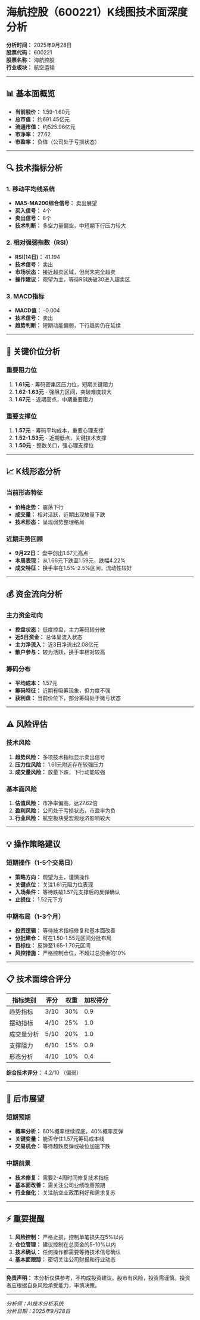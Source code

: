 # 海航控股（600221）K线图技术面深度分析

**分析时间：** 2025年9月28日  
**股票代码：** 600221  
**股票名称：** 海航控股  
**行业板块：** 航空运输

---

## 📊 基本面概览

- **当前股价：** 1.59-1.60元
- **总市值：** 约691.45亿元
- **流通市值：** 约525.96亿元
- **市净率：** 27.62
- **市盈率：** 负值（公司处于亏损状态）

---

## 🔍 技术指标分析

### 1. 移动平均线系统
- **MA5-MA200综合信号：** 卖出展望
- **买入信号：** 4个
- **卖出信号：** 8个
- **技术判断：** 多空力量偏空，中短期下行压力较大

### 2. 相对强弱指数（RSI）
- **RSI(14日)：** 41.194
- **技术信号：** 卖出
- **市场状态：** 接近超卖区域，但尚未完全超卖
- **操作建议：** 观望为主，等待RSI跌破30进入超卖区

### 3. MACD指标
- **MACD值：** -0.004
- **技术信号：** 卖出
- **趋势判断：** 短期动能偏弱，下行趋势仍在延续

---

## 🎯 关键价位分析

### 重要阻力位
1. **1.61元** - 筹码密集区压力位，短期关键阻力
2. **1.62-1.63元** - 强阻力区间，突破难度较大
3. **1.67元** - 近期高点，中期重要阻力

### 重要支撑位
1. **1.57元** - 筹码平均成本，重要心理支撑
2. **1.52-1.53元** - 近期低点，关键技术支撑
3. **1.50元** - 整数关口，强心理支撑位

---

## 📈 K线形态分析

### 当前形态特征
- **价格走势：** 震荡下行
- **成交量：** 相对活跃，近期出现放量下跌
- **技术形态：** 呈现弱势整理格局

### 近期走势回顾
- **9月22日：** 盘中创出1.67元高点
- **本周表现：** 从1.66元下跌至1.59元，跌幅4.22%
- **成交特征：** 换手率在1.5%-2.5%区间，流动性较好

---

## 💰 资金流向分析

### 主力资金动向
- **控盘状态：** 低度控盘，主力筹码较分散
- **近5日资金：** 总体呈流入状态
- **主力净流入：** 近3日净流出2.08亿元
- **散户参与：** 较为活跃，换手率相对较高

### 筹码分布
- **平均成本：** 1.57元
- **筹码特征：** 近期有吸筹现象，但力度不强
- **获利盘：** 当前价位下，部分筹码处于微亏状态

---

## ⚠️ 风险评估

### 技术风险
1. **趋势风险：** 多项技术指标显示卖出信号
2. **压力位风险：** 1.61元附近存在较强压力
3. **成交量风险：** 放量下跌，下行动能较强

### 基本面风险
1. **估值风险：** 市净率偏高，达27.62倍
2. **盈利风险：** 公司处于亏损状态，市盈率为负
3. **行业风险：** 航空板块受宏观经济影响较大

---

## 💡 操作策略建议

### 短期操作（1-5个交易日）
- **策略方向：** 观望为主，谨慎操作
- **关键点位：** 关注1.61元阻力位表现
- **入场条件：** 等待跌破1.57元支撑后的反弹确认
- **止损位：** 1.52元下方

### 中期布局（1-3个月）
- **投资逻辑：** 等待技术指标修复和基本面改善
- **分批建仓：** 可在1.50-1.55元区间分批布局
- **目标位：** 反弹至1.65-1.70元区间
- **风控措施：** 严格控制仓位，不超过总资金的10%

---

## 📋 技术面综合评分

| 指标类别 | 评分 | 权重 | 加权得分 |
|---------|------|------|----------|
| 趋势指标 | 3/10 | 30% | 0.9 |
| 摆动指标 | 4/10 | 25% | 1.0 |
| 成交量分析 | 5/10 | 20% | 1.0 |
| 支撑阻力 | 6/10 | 15% | 0.9 |
| 形态分析 | 4/10 | 10% | 0.4 |

**综合技术评分：** 4.2/10 （偏弱）

---

## 🔮 后市展望

### 短期预期
- **概率分析：** 60%概率继续探底，40%概率反弹
- **关键变量：** 能否守住1.57元筹码成本线
- **交易机会：** 等待超跌反弹或破位加速下跌

### 中期前景
- **技术修复：** 需要2-4周时间修复技术指标
- **基本面改善：** 需关注公司业绩改善预期
- **行业催化：** 关注航空业政策利好和需求复苏

---

## ⚡ 重要提醒

1. **风险控制：** 严格止损，控制单笔损失在5%以内
2. **仓位管理：** 建议控制在总资金的5-10%以内
3. **技术确认：** 任何操作都需要等待技术信号确认
4. **基本面跟踪：** 密切关注公司财报和行业动态

---

**免责声明：** 本分析仅供参考，不构成投资建议。股市有风险，投资需谨慎。投资者应根据自身风险承受能力，审慎决策。

---

*分析师：AI技术分析系统*  
*分析日期：2025年9月28日*
